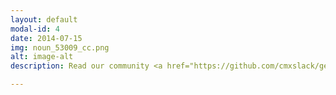 ```yaml
---
layout: default
modal-id: 4
date: 2014-07-15
img: noun_53009_cc.png
alt: image-alt
description: Read our community <a href="https://github.com/cmxslack/getting-started">Code of Conduct.</a>

---
```

